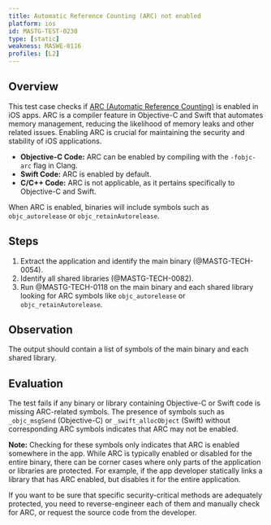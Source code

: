 ```yaml
---
title: Automatic Reference Counting (ARC) not enabled
platform: ios
id: MASTG-TEST-0230
type: [static]
weakness: MASWE-0116
profiles: [L2]
---
```

## Overview

This test case checks if [ARC (Automatic Reference Counting)](../../../Document/0x04h-Testing-Code-Quality.md/#automatic-reference-counting) is enabled in iOS apps. ARC is a compiler feature in Objective-C and Swift that automates memory management, reducing the likelihood of memory leaks and other related issues. Enabling ARC is crucial for maintaining the security and stability of iOS applications.

- **Objective-C Code:** ARC can be enabled by compiling with the `-fobjc-arc` flag in Clang.
- **Swift Code:** ARC is enabled by default.
- **C/C++ Code:** ARC is not applicable, as it pertains specifically to Objective-C and Swift.

When ARC is enabled, binaries will include symbols such as `objc_autorelease` or `objc_retainAutorelease`.

## Steps

1. Extract the application and identify the main binary (@MASTG-TECH-0054).
2. Identify all shared libraries (@MASTG-TECH-0082).
3. Run @MASTG-TECH-0118 on the main binary and each shared library looking for ARC symbols like `objc_autorelease` or `objc_retainAutorelease`.

## Observation

The output should contain a list of symbols of the main binary and each shared library.

## Evaluation

The test fails if any binary or library containing Objective-C or Swift code is missing ARC-related symbols. The presence of symbols such as `_objc_msgSend` (Objective-C) or `_swift_allocObject` (Swift) without corresponding ARC symbols indicates that ARC may not be enabled.

**Note:** Checking for these symbols only indicates that ARC is enabled somewhere in the app. While ARC is typically enabled or disabled for the entire binary, there can be corner cases where only parts of the application or libraries are protected. For example, if the app developer statically links a library that has ARC enabled, but disables it for the entire application.

If you want to be sure that specific security-critical methods are adequately protected, you need to reverse-engineer each of them and manually check for ARC, or request the source code from the developer.
